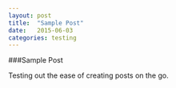 ```yaml
---
layout: post
title:  "Sample Post"
date:   2015-06-03
categories: testing
---
```


###Sample Post

Testing out the ease of creating posts on the go.
